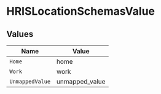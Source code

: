 # HRISLocationSchemasValue


## Values

| Name            | Value           |
| --------------- | --------------- |
| `Home`          | home            |
| `Work`          | work            |
| `UnmappedValue` | unmapped_value  |